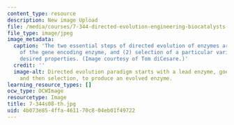 ```yaml
---
content_type: resource
description: New image Upload
file: /media/courses/7-344-directed-evolution-engineering-biocatalysts-spring-2008/4b073e854ffa461170c804eb01f49722_7-344s08-th.jpg
file_type: image/jpeg
image_metadata:
  caption: 'The two essential steps of directed evolution of enzymes are: (1) mutagenesis
    of the gene encoding enzyme, and (2) selection of a particular variant based on
    desired properties. (Image courtesy of Tom diCesare.)'
  credit: ''
  image-alt: Directed evolution paradigm starts with a lead enzyme, goes through mutagenesis,
    and then selection, to produce an evolved enzyme.
learning_resource_types: []
ocw_type: OCWImage
resourcetype: Image
title: 7-344s08-th.jpg
uid: 4b073e85-4ffa-4611-70c8-04eb01f49722
---
```

